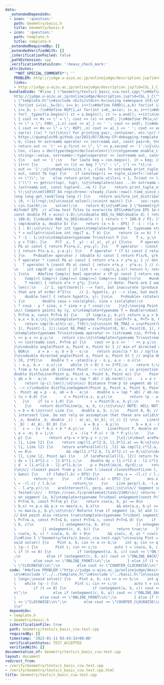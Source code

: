 ```yaml
---
data:
  _extendedDependsOn:
  - icon: ':question:'
    path: Geometry/basic.h
    title: Geometry/basic.h
  - icon: ':question:'
    path: template.h
    title: template.h
  _extendedRequiredBy: []
  _extendedVerifiedWith: []
  _isVerificationFailed: false
  _pathExtension: cpp
  _verificationStatusIcon: ':heavy_check_mark:'
  attributes:
    '*NOT_SPECIAL_COMMENTS*': ''
    PROBLEM: http://judge.u-aizu.ac.jp/onlinejudge/description.jsp?id=CGL_1_C
    links:
    - http://judge.u-aizu.ac.jp/onlinejudge/description.jsp?id=CGL_1_C
  bundledCode: "#line 1 \"Geometry/tests/z_basic_ccw.test.cpp\"\n#define PROBLEM \"\
    http://judge.u-aizu.ac.jp/onlinejudge/description.jsp?id=CGL_1_C\"\n\n#line 1\
    \ \"template.h\"\n#include <bits/stdc++.h>\nusing namespace std;\n\n#define FOR(i,a,b)\
    \ for(int i=(a),_b=(b); i<=_b; i++)\n#define FORD(i,a,b) for(int i=(a),_b=(b);\
    \ i>=_b; i--)\n#define REP(i,a) for(int i=0,_a=(a); i<_a; i++)\n#define EACH(it,a)\
    \ for(__typeof(a.begin()) it = a.begin(); it != a.end(); ++it)\n\n#define DEBUG(x)\
    \ { cout << #x << \" = \"; cout << (x) << endl; }\n#define PR(a,n) { cout << #a\
    \ << \" = \"; FOR(_,1,n) cout << a[_] << ' '; cout << endl; }\n#define PR0(a,n)\
    \ { cout << #a << \" = \"; REP(_,n) cout << a[_] << ' '; cout << endl; }\n\n#define\
    \ sqr(x) ((x) * (x))\n\n// For printing pair, container, etc.\n// Copied from\
    \ https://quangloc99.github.io/2021/07/30/my-CP-debugging-template.html\ntemplate<class\
    \ U, class V> ostream& operator << (ostream& out, const pair<U, V>& p) {\n   \
    \ return out << '(' << p.first << \", \" << p.second << ')';\n}\n\ntemplate<class\
    \ Con, class = decltype(begin(declval<Con>()))>\ntypename enable_if<!is_same<Con,\
    \ string>::value, ostream&>::type\noperator << (ostream& out, const Con& con)\
    \ {\n    out << '{';\n    for (auto beg = con.begin(), it = beg; it != con.end();\
    \ it++) {\n        out << (it == beg ? \"\" : \", \") << *it;\n    }\n    return\
    \ out << '}';\n}\ntemplate<size_t i, class T> ostream& print_tuple_utils(ostream&\
    \ out, const T& tup) {\n    if constexpr(i == tuple_size<T>::value) return out\
    \ << \")\"; \n    else return print_tuple_utils<i + 1, T>(out << (i ? \", \" :\
    \ \"(\") << get<i>(tup), tup); \n}\ntemplate<class ...U> ostream& operator <<\
    \ (ostream& out, const tuple<U...>& t) {\n    return print_tuple_utils<0, tuple<U...>>(out,\
    \ t);\n}\n\nmt19937_64 rng(chrono::steady_clock::now().time_since_epoch().count());\n\
    long long get_rand(long long r) {\n    return uniform_int_distribution<long long>\
    \ (0, r-1)(rng);\n}\n\nvoid solve();\n\nint main() {\n    ios::sync_with_stdio(0);\
    \ cin.tie(0);\n    solve();\n    return 0;\n}\n#line 2 \"Geometry/basic.h\"\n\n\
    #ifndef EPS  // allow test files to overwrite EPS\n#define EPS 1e-6\n#endif\n\n\
    const double PI = acos(-1.0);\n\ndouble DEG_to_RAD(double d) { return d * PI /\
    \ 180.0; }\ndouble RAD_to_DEG(double r) { return r * 180.0 / PI; }\n\ninline int\
    \ cmp(double a, double b) {\n    return (a < b - EPS) ? -1 : ((a > b + EPS) ?\
    \ 1 : 0);\n}\n\n// for int types\ntemplate<typename T, typename std::enable_if<std::is_floating_point<T>::value>::type\
    \ * = nullptr>\ninline int cmp(T a, T b) {\n    return (a == b) ? 0 : (a < b)\
    \ ? -1 : 1;\n}\n\ntemplate<typename T>\nstruct P {\n    T x, y;\n    P() { x =\
    \ y = T(0); }\n    P(T _x, T _y) : x(_x), y(_y) {}\n\n    P operator + (const\
    \ P& a) const { return P(x+a.x, y+a.y); }\n    P operator - (const P& a) const\
    \ { return P(x-a.x, y-a.y); }\n    P operator * (T k) const { return P(x*k, y*k);\
    \ }\n    P<double> operator / (double k) const { return P(x/k, y/k); }\n\n   \
    \ T operator * (const P& a) const { return x*a.x + y*a.y; } // dot product\n \
    \   T operator % (const P& a) const { return x*a.y - y*a.x; } // cross product\n\
    \n    int cmp(P q) const { if (int t = ::cmp(x,q.x)) return t; return ::cmp(y,q.y);\
    \ }\n\n    #define Comp(x) bool operator x (P q) const { return cmp(q) x 0; }\n\
    \    Comp(>) Comp(<) Comp(==) Comp(>=) Comp(<=) Comp(!=)\n    #undef Comp\n\n\
    \    T norm() { return x*x + y*y; }\n\n    // Note: There are 2 ways for implementing\
    \ len():\n    // 1. sqrt(norm()) --> fast, but inaccurate (produce some values\
    \ that are of order X^2)\n    // 2. hypot(x, y) --> slow, but much more accurate\n\
    \    double len() { return hypot(x, y); }\n\n    P<double> rotate(double alpha)\
    \ {\n        double cosa = cos(alpha), sina = sin(alpha);\n        return P(x\
    \ * cosa - y * sina, x * sina + y * cosa);\n    }\n};\nusing Point = P<double>;\n\
    \n// Compare points by (y, x)\ntemplate<typename T = double>\nbool cmpy(const\
    \ P<T>& a, const P<T>& b) {\n    if (cmp(a.y, b.y)) return a.y < b.y;\n    return\
    \ a.x < b.x;\n};\n\ntemplate<typename T>\nint ccw(P<T> a, P<T> b, P<T> c) {\n\
    \    return cmp((b-a)%(c-a), T(0));\n}\n\nint RE_TRAI = ccw(Point(0, 0), Point(0,\
    \ 1), Point(-1, 1));\nint RE_PHAI = ccw(Point(0, 0), Point(0, 1), Point(1, 1));\n\
    \ntemplate<typename T>\nistream& operator >> (istream& cin, P<T>& p) {\n    cin\
    \ >> p.x >> p.y;\n    return cin;\n}\ntemplate<typename T>\nostream& operator\
    \ << (ostream& cout, P<T>& p) {\n    cout << p.x << ' ' << p.y;\n    return cout;\n\
    }\n\ndouble angle(Point a, Point o, Point b) { // min of directed angle AOB &\
    \ BOA\n    a = a - o; b = b - o;\n    return acos((a * b) / sqrt(a.norm()) / sqrt(b.norm()));\n\
    }\n\ndouble directed_angle(Point a, Point o, Point b) { // angle AOB, in range\
    \ [0, 2*PI)\n    double t = -atan2(a.y - o.y, a.x - o.x)\n            + atan2(b.y\
    \ - o.y, b.x - o.x);\n    while (t < 0) t += 2*PI;\n    return t;\n}\n\n// Distance\
    \ from p to Line ab (closest Point --> c)\n// i.e. c is projection of p on AB\n\
    double distToLine(Point p, Point a, Point b, Point &c) {\n    Point ap = p - a,\
    \ ab = b - a;\n    double u = (ap * ab) / ab.norm();\n    c = a + (ab * u);\n\
    \    return (p-c).len();\n}\n\n// Distance from p to segment ab (closest Point\
    \ --> c)\ndouble distToLineSegment(Point p, Point a, Point b, Point &c) {\n  \
    \  Point ap = p - a, ab = b - a;\n    double u = (ap * ab) / ab.norm();\n    if\
    \ (u < 0.0) {\n        c = Point(a.x, a.y);\n        return (p - a).len();\n \
    \   }\n    if (u > 1.0) {\n        c = Point(b.x, b.y);\n        return (p - b).len();\n\
    \    }\n    return distToLine(p, a, b, c);\n}\n\n// NOTE: WILL NOT WORK WHEN a\
    \ = b = 0.\nstruct Line {\n    double a, b, c;\n    Point A, B; // Added for polygon\
    \ intersect line. Do not rely on assumption that these are valid\n\n    Line(double\
    \ _a, double _b, double _c) : a(_a), b(_b), c(_c) {} \n\n    Line(Point _A, Point\
    \ _B) : A(_A), B(_B) {\n        a = B.y - A.y;\n        b = A.x - B.x;\n     \
    \   c = - (a * A.x + b * A.y);\n    }\n    Line(Point P, double m) {\n       \
    \ a = -m; b = 1;\n        c = -((a * P.x) + (b * P.y));\n    }\n    double f(Point\
    \ p) {\n        return a*p.x + b*p.y + c;\n    }\n};\n\nbool areParallel(Line\
    \ l1, Line l2) {\n    return cmp(l1.a*l2.b, l1.b*l2.a) == 0;\n}\n\nbool areSame(Line\
    \ l1, Line l2) {\n    return areParallel(l1 ,l2) && cmp(l1.c*l2.a, l2.c*l1.a)\
    \ == 0\n                && cmp(l1.c*l2.b, l1.b*l2.c) == 0;\n}\n\nbool areIntersect(Line\
    \ l1, Line l2, Point &p) {\n    if (areParallel(l1, l2)) return false;\n    double\
    \ dx = l1.b*l2.c - l2.b*l1.c;\n    double dy = l1.c*l2.a - l2.c*l1.a;\n    double\
    \ d  = l1.a*l2.b - l2.a*l1.b;\n    p = Point(dx/d, dy/d);\n    return true;\n\
    }\n\n// closest point from p in line l.\nvoid closestPoint(Line l, Point p, Point\
    \ &ans) {\n    if (fabs(l.b) < EPS) {\n        ans.x = -(l.c) / l.a; ans.y = p.y;\n\
    \        return;\n    }\n    if (fabs(l.a) < EPS) {\n        ans.x = p.x; ans.y\
    \ = -(l.c) / l.b;\n        return;\n    }\n    Line perp(l.b, -l.a, - (l.b*p.x\
    \ - l.a*p.y));\n    areIntersect(l, perp, ans);\n}\n\n// Segment intersect\n//\
    \ Tested:\n// - https://cses.fi/problemset/task/2190/\n// returns true if p is\
    \ on segment [a, b]\ntemplate<typename T>\nbool onSegment(const P<T>& a, const\
    \ P<T>& b, const P<T>& p) {\n    return ccw(a, b, p) == 0\n        && min(a.x,\
    \ b.x) <= p.x && p.x <= max(a.x, b.x)\n        && min(a.y, b.y) <= p.y && p.y\
    \ <= max(a.y, b.y);\n}\n\n// Returns true if segment [a, b] and [c, d] intersects\n\
    // End point also returns true\ntemplate<typename T>\nbool segmentIntersect(const\
    \ P<T>& a, const P<T>& b, const P<T>& c, const P<T>& d) {\n    if (onSegment(a,\
    \ b, c)\n            || onSegment(a, b, d)\n            || onSegment(c, d, a)\n\
    \            || onSegment(c, d, b)) {\n        return true;\n    }\n\n    return\
    \ ccw(a, b, c) * ccw(a, b, d) < 0\n        && ccw(c, d, a) * ccw(c, d, b) < 0;\n\
    }\n#line 5 \"Geometry/tests/z_basic_ccw.test.cpp\"\n\nusing Pint = P<long long>;\n\
    void solve() {\n    Pint a, b; cin >> a >> b;\n    int q; cin >> q;\n    while\
    \ (q--) {\n        Pint c; cin >> c;\n        auto t = ccw(a, b, c);\n       \
    \ if (t == 0) {\n            if (onSegment(a, b, c)) cout << \"ON_SEGMENT\\n\"\
    ;\n            else if (onSegment(c, b, a)) cout << \"ONLINE_BACK\\n\";\n    \
    \        else cout << \"ONLINE_FRONT\\n\";\n        } else if (t < 0) cout <<\
    \ \"CLOCKWISE\\n\";\n        else cout << \"COUNTER_CLOCKWISE\\n\";\n    }\n}\n"
  code: "#define PROBLEM \"http://judge.u-aizu.ac.jp/onlinejudge/description.jsp?id=CGL_1_C\"\
    \n\n#include \"../../template.h\"\n#include \"../basic.h\"\n\nusing Pint = P<long\
    \ long>;\nvoid solve() {\n    Pint a, b; cin >> a >> b;\n    int q; cin >> q;\n\
    \    while (q--) {\n        Pint c; cin >> c;\n        auto t = ccw(a, b, c);\n\
    \        if (t == 0) {\n            if (onSegment(a, b, c)) cout << \"ON_SEGMENT\\\
    n\";\n            else if (onSegment(c, b, a)) cout << \"ONLINE_BACK\\n\";\n \
    \           else cout << \"ONLINE_FRONT\\n\";\n        } else if (t < 0) cout\
    \ << \"CLOCKWISE\\n\";\n        else cout << \"COUNTER_CLOCKWISE\\n\";\n    }\n\
    }\n"
  dependsOn:
  - template.h
  - Geometry/basic.h
  isVerificationFile: true
  path: Geometry/tests/z_basic_ccw.test.cpp
  requiredBy: []
  timestamp: '2022-01-11 03:43:32+08:00'
  verificationStatus: TEST_ACCEPTED
  verifiedWith: []
documentation_of: Geometry/tests/z_basic_ccw.test.cpp
layout: document
redirect_from:
- /verify/Geometry/tests/z_basic_ccw.test.cpp
- /verify/Geometry/tests/z_basic_ccw.test.cpp.html
title: Geometry/tests/z_basic_ccw.test.cpp
---
```

